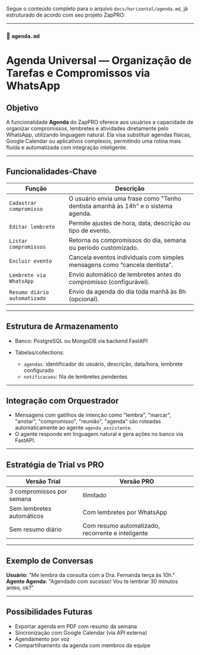 Segue o conteúdo completo para o arquivo `docs/horizontal/agenda.md`, já estruturado de acordo com seu projeto ZapPRO:

---

### 📅 `agenda.md`

# Agenda Universal — Organização de Tarefas e Compromissos via WhatsApp

## Objetivo

A funcionalidade **Agenda** do ZapPRO oferece aos usuários a capacidade de organizar compromissos, lembretes e atividades diretamente pelo WhatsApp, utilizando linguagem natural. Ela visa substituir agendas físicas, Google Calendar ou aplicativos complexos, permitindo uma rotina mais fluida e automatizada com integração inteligente.

---

## Funcionalidades-Chave

| Função                       | Descrição                                                                         |
| ---------------------------- | --------------------------------------------------------------------------------- |
| `Cadastrar compromisso`      | O usuário envia uma frase como "Tenho dentista amanhã às 14h" e o sistema agenda. |
| `Editar lembrete`            | Permite ajustes de hora, data, descrição ou tipo de evento.                       |
| `Listar compromissos`        | Retorna os compromissos do dia, semana ou período customizado.                    |
| `Excluir evento`             | Cancela eventos individuais com simples mensagens como “cancela dentista”.        |
| `Lembrete via WhatsApp`      | Envio automático de lembretes antes do compromisso (configurável).                |
| `Resumo diário automatizado` | Envio da agenda do dia toda manhã às 8h (opcional).                               |

---

## Estrutura de Armazenamento

* Banco: PostgreSQL ou MongoDB via backend FastAPI
* Tabelas/collections:

  * `agendas`: identificador do usuário, descrição, data/hora, lembrete configurado
  * `notificacoes`: fila de lembretes pendentes

---

## Integração com Orquestrador

* Mensagens com gatilhos de intenção como "lembra", "marcar", "anotar", "compromisso", "reunião", "agenda" são roteadas automaticamente ao agente `agenda_assistente`.
* O agente responde em linguagem natural e gera ações no banco via FastAPI.

---

## Estratégia de Trial vs PRO

| Versão Trial              | Versão PRO                                        |
| ------------------------- | ------------------------------------------------- |
| 3 compromissos por semana | Ilimitado                                         |
| Sem lembretes automáticos | Com lembretes por WhatsApp                        |
| Sem resumo diário         | Com resumo automatizado, recorrente e inteligente |

---

## Exemplo de Conversas

**Usuário**: "Me lembra da consulta com a Dra. Fernanda terça às 10h."
**Agente Agenda**: "Agendado com sucesso! Vou te lembrar 30 minutos antes, ok?"

---

## Possibilidades Futuras

* Exportar agenda em PDF com resumo da semana
* Sincronização com Google Calendar (via API externa)
* Agendamento por voz
* Compartilhamento da agenda com membros da equipe
